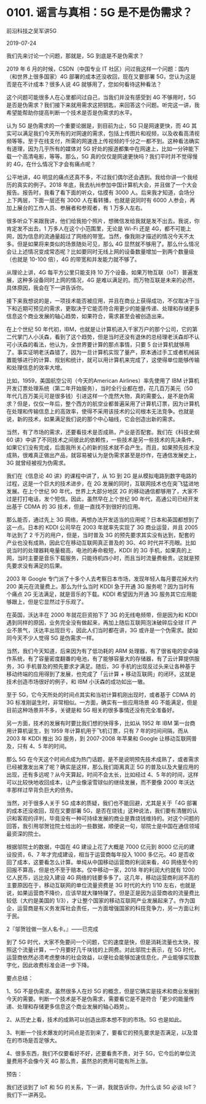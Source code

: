 # 0101. 谣言与真相：5G 是不是伪需求？

前沿科技之吴军讲5G

2019-07-24

我们先来讨论一个问题，那就是，5G 到底是不是伪需求？

2019 年 6 月的时候，CSDN（中国专业 IT 社区）问过我这样一个问题：国内（和世界上很多国家）4G 部署的成本还没收回，现在又要部署 5G，您认为这是否是在不计成本？很多人说 4G 就够用了，您如何看待这种看法？

这个问题可能很多人在心里都问过自己，当我们并没有感受到 4G 不够用时，5G 是否是伪需求？我们接下来就用需求这把钥匙，来回答这个问题。听完这一讲，我希望能帮助你提高判断一个技术是否是伪需求的水平。

认为 5G 是伪需求的一个重要论据是，到目前为止，5G 只是网速更快，而 4G 其实可以满足我们今天所有的对网速的需求，包括上传图片和视频，以及收看高清视频等等。至于在线支付，所需的网速连上传视频的千分之一都不到。这种看法确实有道理，因为几乎所有的媒体对 5G 好处的报道都集中在网速上，比如一分钟能下载一个高清电影，等等。那么，5G 真的仅仅是网速更快吗？我们平时并不觉得慢的 4G，在什么情况下才会有痛点呢？

公平地讲，4G 明显的痛点还真不多，不过我们偶尔还会遇到。我给你讲一个我经历的真实的例子。2018 年底，我去杭州参加中国计算机大会，并且做了一个大会报告。报告时，我看了看下面的听众，估摸有 3000 人。后来我才知道，会场分上下两层，下面一层还有 3000 人在看转播，也就是说同时有 6000 人参会，再加上展台的工作人员、参展者和参观者，有 1 万多人左右。

很多听众下来跟我讲，他们给我拍个照片，想微信发给我就是发不出去。我说，你肯定发不出去，1 万多人在这个小范围里，无论是 Wi-Fi 还是 4G，都不可能上网，因为信息的流通量超过了网络的带宽。当然，像我刚才描述的情况今天不太多。但是如果将来类似的场景随处可见，那么 4G 显然就不够用了。那么什么情况会让上述情况变成常态呢？比如要同时无线上网的设备数量增加一到两个数量级（也就是 10-100 倍），4G 的带宽和并发能力就不够了。

从理论上讲，4G 每平方公里只能支持 10 万个设备。如果万物互联（IoT）普遍发展，这种多设备同时上网的情况，4G 是难以满足的。而万物互联是未来的必然，具体原因，我会在下一讲告诉你。

接下来我想说的是，一项技术能否被应用，并且在商业上获得成功，不仅取决于当下和近期可预见的需求，更取决于它能否符合用更少的能量传递、处理和存储更多信息这个商业发展的轴心趋势，如果符合，需求甚至会被创造出来。

在上个世纪 50 年代初，IBM，也就是让计算机进入千家万户的那个公司，它的第二代掌门人小沃森，看到了这个趋势，但是当时还没有退休的总经理老沃森却不认可小沃森的看法，他认为，全世界要计算的那点事情，只要 5 台计算机就够用了。事实证明老沃森错了，因为一旦计算机实现了量产，原本通过手工或者机械装置能够进行的计算、规划和统计，就可以用计算机来完成了，这使得单位能够传输和处理信息的效率大增。

比如，1959，美国航空公司（今天的American Airlines）率先使用了 IBM 计算机开发订票处理系统（第二年开始服务），当时全行业都在想，花几百万美元（50 年代几百万美元可是很多钱）引进这样一个庞然大物，真的需要么，是不是伪需求？但是，仅仅一年后，整个西方的航空业都普遍采用了计算机订票，因为计算机在处理和传输信息上的高效率，使得不采用该技术的公司根本无法竞争。也就是说，新的技术，如果满足我们说的那个中心轴线，它会创造出新的需求。

当然，有了市场的需求，还要看技术是否成熟，产业是否配套。我们在《科技史纲 60 讲》中讲了不同技术之间彼此的依赖性，一些技术是另一些技术的先决条件，如果它们没有完成，后面我所关心的新的技术就不会产生。而且，如果预先技术没成熟，很难真正做出产品，就容易被认为是伪需求甚至是炒作，在通信发展史上，3G 就曾经被视为伪需求。

我们在《信息论 40 讲》的课程中讲了，从 1G 到 2G 是从模拟电路到数字电路的过程，这是一个巨大的技术进步，在 2G 发展的同时，互联网技术也在突飞猛进地发展。在上个世纪 90 年代，世界上大部分地区 2G 的移动通信都够用了，大家不过是打打电话，发个短信。因此，虽然早在上个世纪 90 年代，高通公司已经开发出基于 CDMA 的 3G 技术，但是一直找不到很好的应用。

那么能否，通过先上 3G 网络，再想办法开发适当的应用呢？日本和英国都想到了这一点。日本的 KDDI 公司早在 2003 年就率先实现了 3G 商业运营，并且 2005 年达到了 2 千万的用户，但是，当时普及 3G 的预先要求其实没有达到，配套的产业也没有成熟，因此它在移动互联网真正普及的 3G、4G 时代并不亮眼。比如说当时的处理器耗电量极高，电池的寿命极短，KDDI 的 3G 手机，如果真的上网，当时主要是音乐下载服务，只能待机四小时，而且当时流量费极贵。这就是预先要求没有满足的后果。

2003 年 Google 专门派了十多个人去考察日本市场，发现年轻人每月要花掉大约 200 美元在流量费上。那么为什么当时 KDDI 急于开通 3G 服务呢？因为当时有个痛点 2G 无法满足，就是音乐的下载。KDDI 希望因为开通 3G 服务其它应用能够跟上，但是它显然过于乐观了。

在英国，沃达丰在 2000 年就花巨资拍下了 3G 的无线电频带，但是因为和 KDDI 遇到同样的原因，业务完全没有做起来，再加上随后互联网泡沫破碎后全球 IT 产业不景气，沃达丰出现巨亏，因此人们当时都在讲，3G 或许是一个伪需求。就如同今天不少人觉得 5G 是伪需求一样。

当然，我们今天知道，后来因为有了低功耗的 ARM 处理器，有了很省电的安卓操作系统，有了容量密度翻番的电池，有了能够容量大的存储器，有了云计算提供服务，3G 手机普及的预先要求才满足。随后，3G 手机的出现反过头来让各种基于移动终端的应用得到了发展，也完成了「云计算 + 移动互联网」的闭环。这就是技术创造市场很好的例子，和 IBM 小沃森的成功如出一辙。

至于 5G，它今天所处的时间点其实和当初计算机刚出现时，或者基于 CDMA 的 3G 标准刚诞生时，非常相似。一方面，确实有一些应用场景 4G 不能满足，但是目前这种场景并不多，关键是和 5G 相关的很多事情还没有完全准备好。

另一方面，技术的发展有时要比我们想的快得多，比如从 1952 年 IBM 第一台商用计算机诞生，到 1959 年计算机用于飞机订票，只有 7 年的时间间隔，而从 2003 年 KDDI 推出 3G 服务，到 2007-2008 年苹果和 Google 让移动互联网普及，只有 4、5 年的时间。

那么 5G 在今天这个时间点成为热门话题，是不是说明预先技术成熟了，或者需求已经被激发出来了呢？确实是这样，那么我们距离真正 5G 的普及以及大量应用的出现，还有多远呢？从今天算起，时间不会太长，比如经过 4、5 年的时间，这样可以比较快地收回成本，让产业像滚雪球似的继续发展，而不要像 2000 年沃达丰那样过早背负巨大的债务。

当然，对于很多人关于 5G 成本的质疑，我们也不能回避，尤其是关于「4G 部署的成本还没收回，现在又要部署 5G，是否在烧钱」这种说法，我们要有清醒的认识和客观的评判，毕竟没有一种可持续发展的商业是靠烧钱维持的。对这个问题的回答，我引用邬贺铨院士给出的一些数据，顺便说一句，邬院士是中国在通信领域最资深的院士。

根据邬院士的数据，中国在 4G 建设上花了大概是 7000 亿元到 8000 亿元的建设投资，6、7 年才完成建设，相当于运营商每年投入 1000 多亿元。4G 是否收回了成本，这要看怎么计算。单纯从中国移动运营商的利润来看，4G 网络至今的回报不算高，但是也不至于赔本。仅中移动一家，2018 年的利润大约就有 1200 亿人民币，远比投入建设 4G 网络的钱要多多了。这几年，移动运营商利润不高的主要原因在于，移动互联网的单位流量资费是 3G 时代的大约 1/10 左右，也就是说，如果运营商不降价，应该早就大赚特赚了。但是正是因为运营商收的流量费比较低（大约是美国的 1/3），才让整个国家的移动互联网产业发展起来了。作为国企，运营商是有义务发挥社会责任，一方面增强国家的科技竞争力，另一方面让利于民。

2『邬贺铨做一张人名卡。』——已完成

到了 5G 时代，大家不免要问一个问题，它的速度是快，但是消耗流量也太快，按照这个流量计算，一个月要好几千块钱的上网费。对此邬院士表示，在 5G 时代，运营商依然必须考虑整体的社会效益，以便社会能够加速信息化，产业能够实现数字化，因此收费标准会进一步下降。

要点总结：

1、5G 不是伪需求。虽然很多人在炒 5G 的概念，但是它确实是技术和商业发展到今天的需要。判断一个技术是不是伪需求，需要看它是不是符合「更少的能量传递、处理和存储更多信息这个商业发展的轴心趋势」。

2、从历史上看，技术的成熟可以创造出原本想不到的市场。5G 也是如此。

3、判断一个技术爆发的时间点是否到来了，要看它的预先要求是否满足，以及潜在的市场是否足够大。

4、很多东西，我们不仅要看好不好，还要看贵不贵，对于 5G，它今后的单位流量费用不会像今天 4G 那么贵，虽然总的费用可能有所上涨。

预告：

我们还谈到了 IoT 和 5G 的关系，下一讲，我就告诉你，为什么谈 5G 必谈 IoT？我们下一讲再见。